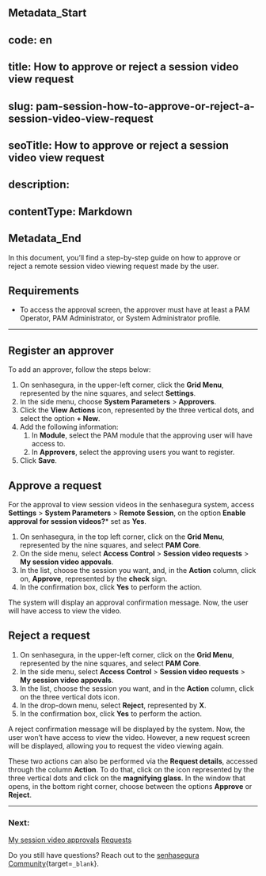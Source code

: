 ## Metadata_Start 
## code: en
## title: How to approve or reject a session video view request 
## slug: pam-session-how-to-approve-or-reject-a-session-video-view-request 
## seoTitle: How to approve or reject a session video view request 
## description:  
## contentType: Markdown 
## Metadata_End
In this document, you’ll find a step-by-step guide on how to approve or reject a remote session video viewing request made by the user.

## Requirements

* To access the approval screen, the approver must have at least a PAM Operator, PAM Administrator, or System Administrator profile.

---
## Register an approver
To add an approver, follow the steps below:

1. On senhasegura, in the upper-left corner, click the **Grid Menu**, represented by the nine squares, and select **Settings**.
2. In the side menu, choose **System Parameters** > **Approvers**.
3. Click the **View Actions** icon, represented by the three vertical dots, and select the option **+ New**.
4. Add the following information:
    1. In **Module**, select the PAM module that the approving user will have access to.
    2. In **Approvers**, select the approving users you want to register.
5. Click **Save**.

## Approve a request
For the approval to view session videos in the senhasegura system, access  **Settings** > **System Parameters** > **Remote Session**, on the option **Enable approval for session videos?*** set as **Yes**.

1. On senhasegura, in the top left corner, click on the **Grid Menu**, represented by the nine squares, and select **PAM Core**.
2. On the side menu, select **Access Control** > **Session video requests** > **My session video appovals**.
3. In the list, choose the session you want, and, in the **Action** column, click on, **Approve**, represented by the **check** sign.
4. In the confirmation box, click **Yes** to perform the action.

The system will display an approval confirmation message. Now, the user will have access to view the video.

## Reject a request

1. On senhasegura, in the upper-left corner, click on the **Grid Menu**, represented by the nine squares, and select **PAM Core**.
2. In the side menu, select **Access Control** > **Session video requests** > **My session video appovals**.
3. In the list, choose the session you want, and in the **Action** column, click on the three vertical dots icon.
4. In the drop-down menu, select **Reject**, represented by **X**.
5. In the confirmation box, click **Yes** to perform the action.

A reject confirmation message will be displayed by the system. Now, the user won’t have access to view the video. However, a new request screen will be displayed, allowing you to request the video viewing again.

These two actions can also be performed via the **Request details**, accessed through the column **Action**. To do that, click on the icon represented by the three vertical dots and click on the **magnifying glass**. In the window that opens, in the bottom right corner, choose between the options **Approve** or **Reject**.

---
### Next:
[My session video approvals](/v3-32/docs/pam-session-my-session-video-approvals)
[Requests](/v3-32/docs/pam-session-requests-video)

Do you still have questions? Reach out to the [senhasegura Community](https://community.senhasegura.io/){target=`_blank`}.